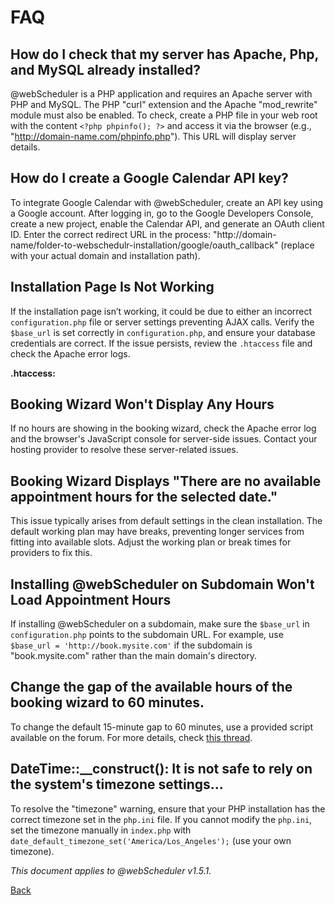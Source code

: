 # FAQ

## How do I check that my server has Apache, Php, and MySQL already installed?

@webScheduler is a PHP application and requires an Apache server with PHP and MySQL. The PHP "curl" extension and the Apache "mod_rewrite" module must also be enabled. To check, create a PHP file in your web root with the content `<?php phpinfo(); ?>` and access it via the browser (e.g., "http://domain-name.com/phpinfo.php"). This URL will display server details.

## How do I create a Google Calendar API key?

To integrate Google Calendar with @webScheduler, create an API key using a Google account. After logging in, go to the Google Developers Console, create a new project, enable the Calendar API, and generate an OAuth client ID. Enter the correct redirect URL in the process: "http://domain-name/folder-to-webschedulr-installation/google/oauth_callback" (replace with your actual domain and installation path).

## Installation Page Is Not Working

If the installation page isn’t working, it could be due to either an incorrect `configuration.php` file or server settings preventing AJAX calls. Verify the `$base_url` is set correctly in `configuration.php`, and ensure your database credentials are correct. If the issue persists, review the `.htaccess` file and check the Apache error logs.

**.htaccess:**


## Booking Wizard Won't Display Any Hours

If no hours are showing in the booking wizard, check the Apache error log and the browser's JavaScript console for server-side issues. Contact your hosting provider to resolve these server-related issues.

## Booking Wizard Displays "There are no available appointment hours for the selected date."

This issue typically arises from default settings in the clean installation. The default working plan may have breaks, preventing longer services from fitting into available slots. Adjust the working plan or break times for providers to fix this.

## Installing @webScheduler on Subdomain Won't Load Appointment Hours

If installing @webScheduler on a subdomain, make sure the `$base_url` in `configuration.php` points to the subdomain URL. For example, use `$base_url = 'http://book.mysite.com'` if the subdomain is "book.mysite.com" rather than the main domain's directory.

## Change the gap of the available hours of the booking wizard to 60 minutes.

To change the default 15-minute gap to 60 minutes, use a provided script available on the forum. For more details, check [this thread](https://groups.google.com/d/msg/easy-appointments/Mdt98fbF8hE/9CEjOvW7FAAJ).

## DateTime::__construct(): It is not safe to rely on the system's timezone settings...

To resolve the "timezone" warning, ensure that your PHP installation has the correct timezone set in the `php.ini` file. If you cannot modify the `php.ini`, set the timezone manually in `index.php` with `date_default_timezone_set('America/Los_Angeles');` (use your own timezone).

*This document applies to @webScheduler v1.5.1.*

[Back](readme.md)
